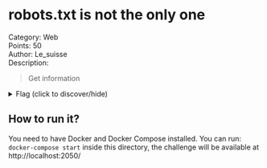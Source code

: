 # robots.txt is not the only one
Category: Web  
Points: 50  
Author: Le_suisse  
Description:
> Get information

<details>
    <summary>Flag (click to discover/hide)</summary>
    <p>GH16{keep_data_hidden}</p>
</details>

## How to run it?
You need to have Docker and Docker Compose installed.
You can run: ``docker-compose start`` inside this directory, the challenge will
be available at http://localhost:2050/
